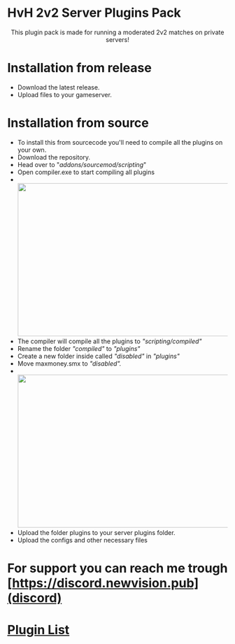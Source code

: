 # HvH 2v2 Server Plugins Pack
<p align=center>
This plugin pack is made for running a moderated 2v2 matches on private servers!

# Installation from release
 + Download the latest release.
 + Upload files to your gameserver.

# Installation from source
 + To install this from sourcecode you'll need to compile all the plugins on your own.
 + Download the repository.
 + Head over to "*addons/sourcemod/scripting*"
 + Open compiler.exe to start compiling all plugins
 + <br><img src="https://shibe.center/qKzihRF.gif" width="550" height="350">
 + The compiler will compile all the plugins to *"scripting/compiled"*
 + Rename the folder *"compiled"* to *"plugins"*
 + Create a new folder inside called *"disabled"* in *"plugins"*
 + Move maxmoney.smx to *"disabled".*
 + <br><img src="https://shibe.center/HIYjfcW.gif" width="550" height="350">
 + Upload the folder plugins to your server plugins folder.
 + Upload the configs and other necessary files

 # For support you can reach me trough [https://discord.newvision.pub](discord)
 # [Plugin List](https://github.com/yuv41/private-2v2-server/blob/main/PLUGINLIST.md)